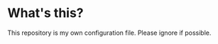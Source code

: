 What's this?
==============

This repository is my own configuration file. Please ignore if possible.
